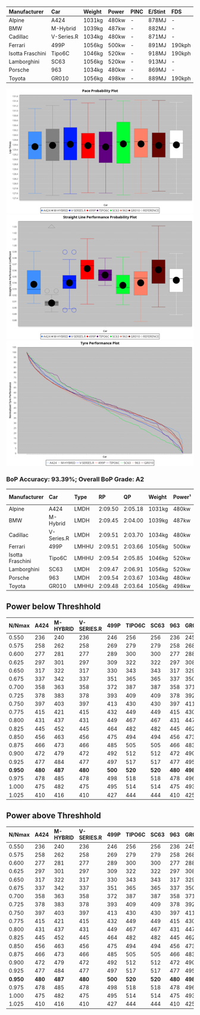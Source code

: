 | Manufacturer     | Car        | Weight | Power | PINC    | E/Stint | FDS     |
|:-|:-|:-|:-|:-|:-|:-|
| Alpine           | A424       | 1031kg | 480kw |    -    | 878MJ   |    -    |
| BMW              | M-Hybrid   | 1039kg | 487kw |    -    | 882MJ   |    -    |
| Cadillac         | V-Series.R | 1034kg | 480kw |    -    | 871MJ   |    -    |
| Ferrari          | 499P       | 1056kg | 500kw |    -    | 891MJ   | 190kph  |
| Isotta Fraschini | Tipo6C     | 1046kg | 520kw |    -    | 918MJ   | 190kph  |
| Lamborghini      | SC63       | 1056kg | 520kw |    -    | 913MJ   |    -    |
| Porsche          | 963        | 1034kg | 480kw |    -    | 869MJ   |    -    |
| Toyota           | GR010      | 1056kg | 498kw |    -    | 889MJ   | 190kph  |

![PACECHART](./IMG/AUTO.png)
![STRAIGHTLINEPERFORMANCECHART](./IMG/AUTO_sp.png)
![TYREPERFORMANCECHART](./IMG/AUTO_tw.png)

### BoP Accuracy: 93.39%; Overall BoP Grade: A2
| Manufacturer     | Car        | Type  | RP      | QP      | Weight | Power¹ | Threshhold | PINC    | Power² | E/Stint | AVG Vmax  | FDS     | RDLC | L/Stint | BOP-Grade | Model Accuracy | Model Points | Match%  |
|:-|:-|:-|:-|:-|:-|:-|:-|:-|:-|:-|:-|:-|:-|:-|:-|:-|:-|:-|
| Alpine           | A424       | LMDH  | 2:09.50 | 2:05.18 | 1031kg | 480kw  | 0.0kph     |    -    | 480kw  |  878MJ  | 299.10kph |    -    | 1.04 | 25      | +C1       | 100.00%        | 642          | 75.08%  |
| BMW              | M-Hybrid   | LMDH  | 2:09.45 | 2:04.00 | 1039kg | 487kw  | 0.0kph     |    -    | 487kw  |  882MJ  | 295.63kph |    -    | 1.03 | 25      | ~A1       | 100.00%        | 1714         | 96.41%  |
| Cadillac         | V-Series.R | LMDH  | 2:09.51 | 2:03.70 | 1034kg | 480kw  | 0.0kph     |    -    | 480kw  |  871MJ  | 298.90kph |    -    | 1.03 | 25      | ~A1       | 98.95%         | 2271         | 100.00% |
| Ferrari          | 499P       | LMHHU | 2:09.51 | 2:03.66 | 1056kg | 500kw  | 0.0kph     |    -    | 500kw  |  891MJ  | 303.73kph | 190kph  | 1.03 | 25      | ~A1       | 99.93%         | 2718         | 99.56%  |
| Isotta Fraschini | Tipo6C     | LMHHU | 2:09.54 | 2:05.85 | 1046kg | 520kw  | 0.0kph     |    -    | 520kw  |  918MJ  | 303.95kph | 190kph  | 1.06 | 25      | +C1       | 92.36%         | 133          | 76.08%  |
| Lamborghini      | SC63       | LMDH  | 2:09.47 | 2:06.91 | 1056kg | 520kw  | 0.0kph     |    -    | 520kw  |  913MJ  | 300.95kph |    -    | 1.03 | 25      | ~A1       | 96.54%         | 418          | 100.00% |
| Porsche          | 963        | LMDH  | 2:09.54 | 2:03.67 | 1034kg | 480kw  | 0.0kph     |    -    | 480kw  |  869MJ  | 299.37kph |    -    | 1.03 | 25      | ~A1       | 99.98%         | 6168         | 100.00% |
| Toyota           | GR010      | LMHHU | 2:09.48 | 2:03.64 | 1056kg | 498kw  | 0.0kph     |    -    | 498kw  |  889MJ  | 303.28kph | 190kph  | 1.03 | 25      | ~A1       | 98.53%         | 3557         | 100.00% |

## Power below Threshhold
| N/Nmax    | A424    | M-HYBRID | V-SERIES.R | 499P    | TIPO6C  | SC63    | 963     | GR010   |
|:-|:-|:-|:-|:-|:-|:-|:-|:-|
|  0.550    |  236    |  240     |  236       |  246    |  256    |  256    |  236    |  245    |
|  0.575    |  258    |  262     |  258       |  269    |  279    |  279    |  258    |  268    |
|  0.600    |  277    |  281     |  277       |  289    |  300    |  300    |  277    |  288    |
|  0.625    |  297    |  301     |  297       |  309    |  322    |  322    |  297    |  308    |
|  0.650    |  317    |  322     |  317       |  330    |  343    |  343    |  317    |  329    |
|  0.675    |  337    |  342     |  337       |  351    |  365    |  365    |  337    |  350    |
|  0.700    |  358    |  363     |  358       |  372    |  387    |  387    |  358    |  371    |
|  0.725    |  378    |  383     |  378       |  393    |  409    |  409    |  378    |  392    |
|  0.750    |  397    |  403     |  397       |  413    |  430    |  430    |  397    |  411    |
|  0.775    |  415    |  421     |  415       |  432    |  449    |  449    |  415    |  430    |
|  0.800    |  431    |  437     |  431       |  449    |  467    |  467    |  431    |  447    |
|  0.825    |  445    |  452     |  445       |  464    |  482    |  482    |  445    |  462    |
|  0.850    |  456    |  463     |  456       |  475    |  494    |  494    |  456    |  473    |
|  0.875    |  466    |  473     |  466       |  485    |  505    |  505    |  466    |  483    |
|  0.900    |  472    |  479     |  472       |  492    |  512    |  512    |  472    |  490    |
|  0.925    |  477    |  484     |  477       |  497    |  517    |  517    |  477    |  495    |
| **0.950** | **480** | **487**  | **480**    | **500** | **520** | **520** | **480** | **498** |
|  0.975    |  478    |  485     |  478       |  498    |  518    |  518    |  478    |  496    |
|  1.000    |  475    |  482     |  475       |  495    |  514    |  514    |  475    |  493    |
|  1.025    |  410    |  416     |  410       |  427    |  444    |  444    |  410    |  425    |

## Power above Threshhold
| N/Nmax    | A424    | M-HYBRID | V-SERIES.R | 499P    | TIPO6C  | SC63    | 963     | GR010   |
|:-|:-|:-|:-|:-|:-|:-|:-|:-|
|  0.550    |  236    |  240     |  236       |  246    |  256    |  256    |  236    |  245    |
|  0.575    |  258    |  262     |  258       |  269    |  279    |  279    |  258    |  268    |
|  0.600    |  277    |  281     |  277       |  289    |  300    |  300    |  277    |  288    |
|  0.625    |  297    |  301     |  297       |  309    |  322    |  322    |  297    |  308    |
|  0.650    |  317    |  322     |  317       |  330    |  343    |  343    |  317    |  329    |
|  0.675    |  337    |  342     |  337       |  351    |  365    |  365    |  337    |  350    |
|  0.700    |  358    |  363     |  358       |  372    |  387    |  387    |  358    |  371    |
|  0.725    |  378    |  383     |  378       |  393    |  409    |  409    |  378    |  392    |
|  0.750    |  397    |  403     |  397       |  413    |  430    |  430    |  397    |  411    |
|  0.775    |  415    |  421     |  415       |  432    |  449    |  449    |  415    |  430    |
|  0.800    |  431    |  437     |  431       |  449    |  467    |  467    |  431    |  447    |
|  0.825    |  445    |  452     |  445       |  464    |  482    |  482    |  445    |  462    |
|  0.850    |  456    |  463     |  456       |  475    |  494    |  494    |  456    |  473    |
|  0.875    |  466    |  473     |  466       |  485    |  505    |  505    |  466    |  483    |
|  0.900    |  472    |  479     |  472       |  492    |  512    |  512    |  472    |  490    |
|  0.925    |  477    |  484     |  477       |  497    |  517    |  517    |  477    |  495    |
| **0.950** | **480** | **487**  | **480**    | **500** | **520** | **520** | **480** | **498** |
|  0.975    |  478    |  485     |  478       |  498    |  518    |  518    |  478    |  496    |
|  1.000    |  475    |  482     |  475       |  495    |  514    |  514    |  475    |  493    |
|  1.025    |  410    |  416     |  410       |  427    |  444    |  444    |  410    |  425    |
